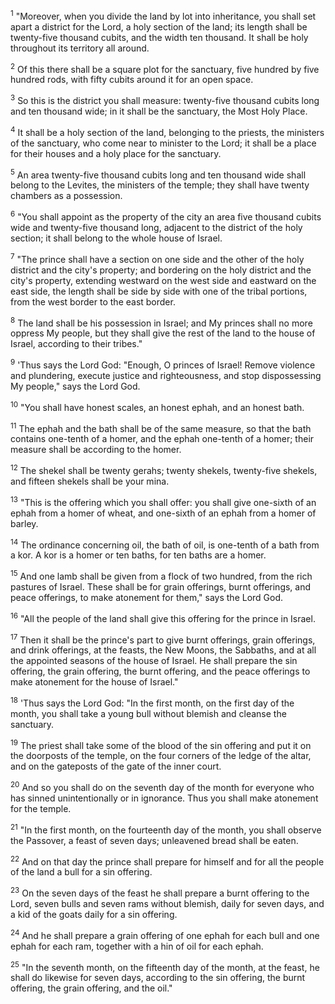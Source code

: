 <sup>1</sup> 
"Moreover, when you divide the land by lot into inheritance, you shall set apart a district for the Lord, a holy section of the land; its length shall be twenty-five thousand cubits, and the width ten thousand. It shall be holy throughout its territory all around. 

<sup>2</sup> 
Of this there shall be a square plot for the sanctuary, five hundred by five hundred rods, with fifty cubits around it for an open space. 

<sup>3</sup> 
So this is the district you shall measure: twenty-five thousand cubits long and ten thousand wide; in it shall be the sanctuary, the Most Holy Place. 

<sup>4</sup> 
It shall be a holy section of the land, belonging to the priests, the ministers of the sanctuary, who come near to minister to the Lord; it shall be a place for their houses and a holy place for the sanctuary. 

<sup>5</sup> 
An area twenty-five thousand cubits long and ten thousand wide shall belong to the Levites, the ministers of the temple; they shall have twenty chambers as a possession.

<sup>6</sup> 
"You shall appoint as the property of the city an area five thousand cubits wide and twenty-five thousand long, adjacent to the district of the holy section; it shall belong to the whole house of Israel. 

<sup>7</sup> 
"The prince shall have a section on one side and the other of the holy district and the city's property; and bordering on the holy district and the city's property, extending westward on the west side and eastward on the east side, the length shall be side by side with one of the tribal portions, from the west border to the east border. 

<sup>8</sup> 
The land shall be his possession in Israel; and My princes shall no more oppress My people, but they shall give the rest of the land to the house of Israel, according to their tribes." 

<sup>9</sup> 
'Thus says the Lord God: "Enough, O princes of Israel! Remove violence and plundering, execute justice and righteousness, and stop dispossessing My people," says the Lord God. 

<sup>10</sup> 
"You shall have honest scales, an honest ephah, and an honest bath. 

<sup>11</sup> 
The ephah and the bath shall be of the same measure, so that the bath contains one-tenth of a homer, and the ephah one-tenth of a homer; their measure shall be according to the homer. 

<sup>12</sup> 
The shekel shall be twenty gerahs; twenty shekels, twenty-five shekels, and fifteen shekels shall be your mina. 

<sup>13</sup> 
"This is the offering which you shall offer: you shall give one-sixth of an ephah from a homer of wheat, and one-sixth of an ephah from a homer of barley. 

<sup>14</sup> 
The ordinance concerning oil, the bath of oil, is one-tenth of a bath from a kor. A kor is a homer or ten baths, for ten baths are a homer. 

<sup>15</sup> 
And one lamb shall be given from a flock of two hundred, from the rich pastures of Israel. These shall be for grain offerings, burnt offerings, and peace offerings, to make atonement for them," says the Lord God. 

<sup>16</sup> 
"All the people of the land shall give this offering for the prince in Israel. 

<sup>17</sup> 
Then it shall be the prince's part to give burnt offerings, grain offerings, and drink offerings, at the feasts, the New Moons, the Sabbaths, and at all the appointed seasons of the house of Israel. He shall prepare the sin offering, the grain offering, the burnt offering, and the peace offerings to make atonement for the house of Israel." 

<sup>18</sup> 
'Thus says the Lord God: "In the first month, on the first day of the month, you shall take a young bull without blemish and cleanse the sanctuary. 

<sup>19</sup> 
The priest shall take some of the blood of the sin offering and put it on the doorposts of the temple, on the four corners of the ledge of the altar, and on the gateposts of the gate of the inner court. 

<sup>20</sup> 
And so you shall do on the seventh day of the month for everyone who has sinned unintentionally or in ignorance. Thus you shall make atonement for the temple. 

<sup>21</sup> 
"In the first month, on the fourteenth day of the month, you shall observe the Passover, a feast of seven days; unleavened bread shall be eaten. 

<sup>22</sup> 
And on that day the prince shall prepare for himself and for all the people of the land a bull for a sin offering. 

<sup>23</sup> 
On the seven days of the feast he shall prepare a burnt offering to the Lord, seven bulls and seven rams without blemish, daily for seven days, and a kid of the goats daily for a sin offering. 

<sup>24</sup> 
And he shall prepare a grain offering of one ephah for each bull and one ephah for each ram, together with a hin of oil for each ephah. 

<sup>25</sup> 
"In the seventh month, on the fifteenth day of the month, at the feast, he shall do likewise for seven days, according to the sin offering, the burnt offering, the grain offering, and the oil."